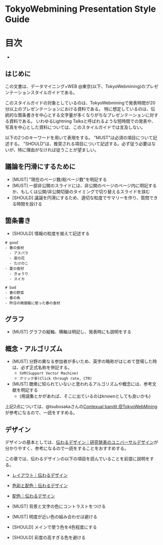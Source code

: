 # TokyoWebmining Presentation Style Guide

# 目次
- 

## はじめに
この文書は、データマイニング+WEB @東京(以下、TokyoWebmining)のプレゼンテーションスタイルガイドである。

このスタイルガイドの対象としているのは、TokyoWebminingで発表時間が20分以上のプレゼンテーションにおける資料である。
特に想定しているのは、伝統的な箇条書きを中心とする文字量が多くなりがちなプレゼンテーションに対する資料である。
いわゆるLightning Talksと呼ばれるような短時間での発表や、写真を中心とした資料については、このスタイルガイドでは言及しない。


以下の2つのキーワードを用いて表現をする。
"MUST"は必須の項目について記述する。
"SHOULD"は、推奨される項目について記述する。必ず従う必要はないが、特に理由がなければ従うことが望ましい。

## 議論を円滑にするために
- [MUST] "現在のページ数/総ページ数"を明記する
- [MUST] 一部非公開のスライドには、非公開のページのページ内に明記するか、もしくは公開/非公開切替のタイミングで切り替えるスライドを挟む
- [SHOULD] 議論を円滑にするため、適切な粒度でサマリーを作り、質問できる時間を設ける


## 箇条書き
- [SHOULD] 情報の粒度を揃えて記述する

```
# good
- 春の食材
  - アスパラ
  - 菜の花
  - たけのこ
- 夏の食材
  - きゅうり
  - スイカ

# bad
- 春の野菜
- 春の魚
- 昨日の晩御飯に使った春の食材
```

## グラフ

- [MUST] グラフの縦軸、横軸は明記し、発表時にも説明をする

## 概念・アルゴリズム

- [MUST] 分野の異なる参加者が多いため、英字の略称がはじめて登場した時は、必ず正式名称を併記する。
  - `SVM(Support Vector Machine)`
  - `クリック率(Click through rate, CTR)`
- [MUST] 聴衆に知られていないと思われるアルゴリズムや概念には、参考文献を明記する
  - (用語集とかがあれば、そこに出ているのはknownとしても良いかも)

上記2点については、@tsubosakaさんの[Contexual bandit @TokyoWebMining](http://www.slideshare.net/tsubosaka/contexual-bandit)が参考になるので、一読をすすめる。


## デザイン

デザインの基本としては、[伝わるデザイン｜研究発表のユニバーサルデザイン](http://tsutawarudesign.web.fc2.com/)が分かりやすく、参考になるので一読をすることをおすすめする。

この章では、伝わるデザインの以下の項目を読んでいることを前提に説明をする。
- [レイアウト｜伝わるデザイン](http://tsutawarudesign.web.fc2.com/miyasuku1.html)
- [色彩と配色｜伝わるデザイン](http://tsutawarudesign.web.fc2.com/miyasuku2.html)
- [配色｜伝わるデザイン](http://tsutawarudesign.web.fc2.com/kakkoyoku5.html)


- [MUST] 背景と文字の色にコントラストをつける
- [MUST] 明度が近い色の組み合わせは避ける
- [SHOULD] メインで使う色を4色程度にする
- [SHOULD] 彩度の高すぎる色を避ける
